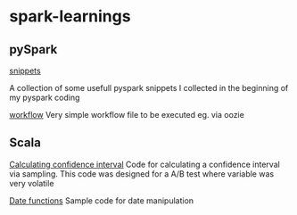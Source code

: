 # spark-learnings

## pySpark

[snippets](https://github.com/nthulstrupp/spark-learnings/tree/master/pyspark)

A collection of some usefull pyspark snippets I collected in the beginning of my pyspark coding



[workflow](https://github.com/nthulstrupp/spark-learnings/tree/master/pyspark/workflow)
Very simple workflow file to be executed eg. via oozie



## Scala 

[Calculating confidence interval](https://github.com/nthulstrupp/spark-learnings/tree/master/Scala/Calculating%20confidence%20interval)
Code for calculating a confidence interval via sampling. This code was designed for a A/B test where variable was very volatile

[Date functions](https://github.com/nthulstrupp/spark-learnings/tree/master/Scala/Date%20functions)
Sample code for date manipulation